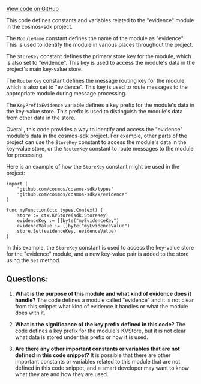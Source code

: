 [View code on GitHub](https://github.com/cosmos/cosmos-sdk/blob/main/x/evidence/types/keys.go)

This code defines constants and variables related to the "evidence" module in the cosmos-sdk project. 

The `ModuleName` constant defines the name of the module as "evidence". This is used to identify the module in various places throughout the project.

The `StoreKey` constant defines the primary store key for the module, which is also set to "evidence". This key is used to access the module's data in the project's main key-value store.

The `RouterKey` constant defines the message routing key for the module, which is also set to "evidence". This key is used to route messages to the appropriate module during message processing.

The `KeyPrefixEvidence` variable defines a key prefix for the module's data in the key-value store. This prefix is used to distinguish the module's data from other data in the store.

Overall, this code provides a way to identify and access the "evidence" module's data in the cosmos-sdk project. For example, other parts of the project can use the `StoreKey` constant to access the module's data in the key-value store, or the `RouterKey` constant to route messages to the module for processing. 

Here is an example of how the `StoreKey` constant might be used in the project:

```
import (
    "github.com/cosmos/cosmos-sdk/types"
    "github.com/cosmos/cosmos-sdk/x/evidence"
)

func myFunction(ctx types.Context) {
    store := ctx.KVStore(sdk.StoreKey)
    evidenceKey := []byte("myEvidenceKey")
    evidenceValue := []byte("myEvidenceValue")
    store.Set(evidenceKey, evidenceValue)
}
```

In this example, the `StoreKey` constant is used to access the key-value store for the "evidence" module, and a new key-value pair is added to the store using the `Set` method.
## Questions: 
 1. **What is the purpose of this module and what kind of evidence does it handle?** 
The code defines a module called "evidence" and it is not clear from this snippet what kind of evidence it handles or what the module does with it.

2. **What is the significance of the key prefix defined in this code?** 
The code defines a key prefix for the module's KVStore, but it is not clear what data is stored under this prefix or how it is used.

3. **Are there any other important constants or variables that are not defined in this code snippet?** 
It is possible that there are other important constants or variables related to this module that are not defined in this code snippet, and a smart developer may want to know what they are and how they are used.